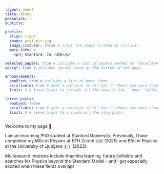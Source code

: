 ```yaml
---
layout: about
title: About
permalink: /
subtitle: 

profile:
  align: right
  image: prof_pic.jpg
  image_circular: false # crops the image to make it circular
  more_info: >
    <p>📍 Stanford, CA, USA</p>

selected_papers: true # includes a list of papers marked as "selected={true}"
social: true # includes social icons at the bottom of the page

announcements:
  enabled: true # includes a list of news items
  scrollable: true # adds a vertical scroll bar if there are more than 3 news items
  limit: 5 # leave blank to include all the news in the `_news` folder

latest_posts:
  enabled: false
  scrollable: true # adds a vertical scroll bar if there are more than 3 new posts items
  limit: 3 # leave blank to include all the blog posts
---
```


Welcome to my page 👋

I am an incoming PhD student at Stanford University. Previously, I have completed my MSc in Physics at ETH Zürich 🇨🇭 (2025) and BSc in Physics at the University of Ljubljana 🇸🇮 (2023).

My research interests include machine learning, future colliders and searches for Physics beyond the Standard Model - and I get especially excited when these fields overlap!

